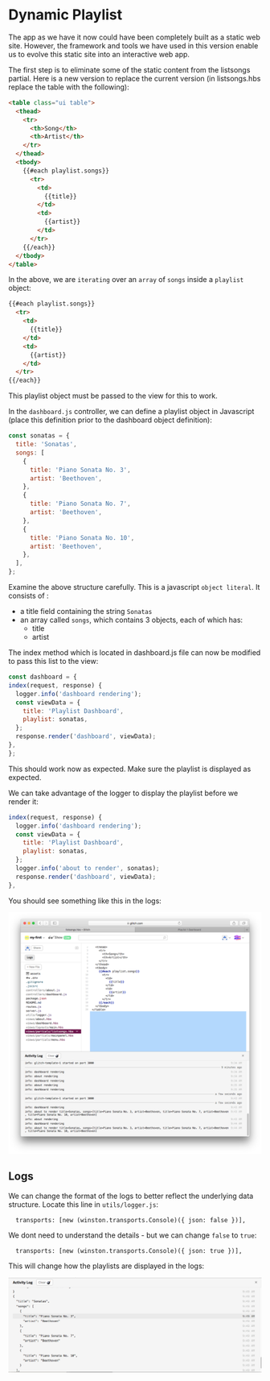 # Dynamic Playlist

The app as we have it now could have been completely built as a static web site. However, the framework and tools we have used in this version enable us to evolve this static site into an interactive web app.

The first step is to eliminate some of the static content from the listsongs partial. Here is a new version to replace the current version (in listsongs.hbs replace the table with the following):

~~~html
<table class="ui table">
  <thead>
    <tr>
      <th>Song</th>
      <th>Artist</th>
    </tr>
  </thead>
  <tbody>
    {{#each playlist.songs}}
      <tr>
        <td>
          {{title}}
        </td>
        <td>
          {{artist}}
        </td>
      </tr>
    {{/each}}
  </tbody>
</table>
~~~

In the above, we are `iterating` over an `array` of `songs` inside a `playlist` object:

~~~html
{{#each playlist.songs}}
  <tr>
    <td>
      {{title}}
    </td>
    <td>
      {{artist}}
    </td>
  </tr>
{{/each}}
~~~

This playlist object must be passed to the view for this to work.

In the `dashboard.js` controller, we can define a playlist object in Javascript (place this definition prior to the dashboard object definition):

~~~js
const sonatas = {
  title: 'Sonatas',
  songs: [
    {
      title: 'Piano Sonata No. 3',
      artist: 'Beethoven',
    },
    {
      title: 'Piano Sonata No. 7',
      artist: 'Beethoven',
    },
    {
      title: 'Piano Sonata No. 10',
      artist: 'Beethoven',
    },
  ],
};
~~~

Examine the above structure carefully. This is a javascript `object literal`. It consists of :

- a title field containing the string `Sonatas`
- an array called `songs`, which contains 3 objects, each of which has:
    - title
    - artist

The index method which is located in  dashboard.js file can now be modified to pass this list to the view:

~~~js
const dashboard = {
index(request, response) {
  logger.info('dashboard rendering');
  const viewData = {
    title: 'Playlist Dashboard',
    playlist: sonatas,
  };
  response.render('dashboard', viewData);
},
};
~~~

This should work now as expected. Make sure the playlist is displayed as expected.

We can take advantage of the logger to display the playlist before we render it:

~~~js
index(request, response) {
  logger.info('dashboard rendering');
  const viewData = {
    title: 'Playlist Dashboard',
    playlist: sonatas,
  };
  logger.info('about to render', sonatas);
  response.render('dashboard', viewData);
},
~~~

You should see something like this in the logs:

![](img/07.png)

## Logs

We can change the format of the logs to better reflect the underlying data structure. Locate this line in `utils/logger.js`:

~~~
  transports: [new (winston.transports.Console)({ json: false })],
~~~

We dont need to understand the details - but we can change `false` to `true`:

~~~
  transports: [new (winston.transports.Console)({ json: true })],
~~~

This will change how the playlists are displayed in the logs:

![](img/13.png)



